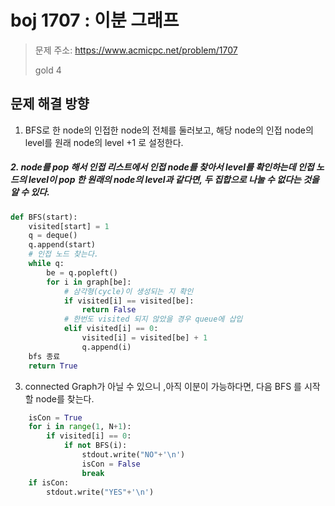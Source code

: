# boj 1707 : 이분 그래프
> 문제 주소: https://www.acmicpc.net/problem/1707
> 
> gold 4

## 문제 해결 방향
1. BFS로 한 node의 인접한 node의 전체를 둘러보고, 해당 node의 인접 node의 level를 원래 node의 level +1 로 설정한다.
#####   2. node를 pop 해서 인접 리스트에서 인접 node를 찾아서 level를 확인하는데 인접 노드의 level이 pop 한 원래의 node의 level과 같다면, 두 집합으로 나눌 수 없다는 것을 알 수 있다.
```python
def BFS(start):
    visited[start] = 1
    q = deque()
    q.append(start)
    # 인접 노드 찾는다.
    while q:
        be = q.popleft()
        for i in graph[be]:
            # 삼각형(cycle)이 생성되는 지 확인
            if visited[i] == visited[be]:
                return False
            # 한번도 visited 되지 않았을 경우 queue에 삽입
            elif visited[i] == 0:
                visited[i] = visited[be] + 1
                q.append(i)
    bfs 종료
    return True
```
3. connected Graph가 아닐 수 있으니 ,아직 이분이 가능하다면, 다음 BFS 를 시작할 node를 찾는다.
```python
    isCon = True
    for i in range(1, N+1):
        if visited[i] == 0:
            if not BFS(i):
                stdout.write("NO"+'\n')
                isCon = False
                break
    if isCon:
        stdout.write("YES"+'\n')
```